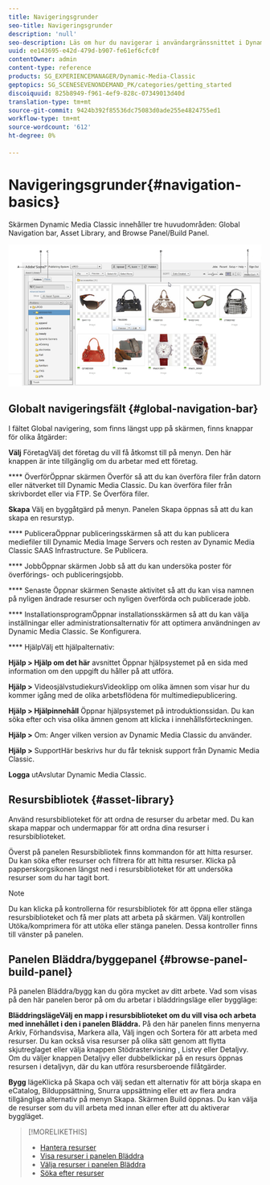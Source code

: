 ```yaml
---
title: Navigeringsgrunder
seo-title: Navigeringsgrunder
description: 'null'
seo-description: Läs om hur du navigerar i användargränssnittet i Dynamic Media Classic.
uuid: ee143695-e42d-479d-b907-fe61ef6cfc0f
contentOwner: admin
content-type: reference
products: SG_EXPERIENCEMANAGER/Dynamic-Media-Classic
geptopics: SG_SCENESEVENONDEMAND_PK/categories/getting_started
discoiquuid: 825b8949-f961-4ef9-828c-07349013d40d
translation-type: tm+mt
source-git-commit: 9424b392f85536dc75083d0ade255e4824755ed1
workflow-type: tm+mt
source-wordcount: '612'
ht-degree: 0%

---
```



# Navigeringsgrunder{#navigation-basics}

Skärmen Dynamic Media Classic innehåller tre huvudområden: Global Navigation bar, Asset Library, and Browse Panel/Build Panel.

![Navigeringsgrunder](/help/assets/gs_navigation_basics_popup_popup.png)

## Globalt navigeringsfält {#global-navigation-bar}

I fältet Global navigering, som finns längst upp på skärmen, finns knappar för olika åtgärder:

**Välj** FöretagVälj det företag du vill få åtkomst till på menyn. Den här knappen är inte tillgänglig om du arbetar med ett företag.

**** ÖverförÖppnar skärmen Överför så att du kan överföra filer från datorn eller nätverket till Dynamic Media Classic. Du kan överföra filer från skrivbordet eller via FTP. Se Överföra filer.

**Skapa** Välj en byggåtgärd på menyn. Panelen Skapa öppnas så att du kan skapa en resurstyp.

**** PubliceraÖppnar publiceringsskärmen så att du kan publicera mediefiler till Dynamic Media Image Servers och resten av Dynamic Media Classic SAAS Infrastructure. Se Publicera.

**** JobbÖppnar skärmen Jobb så att du kan undersöka poster för överförings- och publiceringsjobb.

**** Senaste Öppnar skärmen Senaste aktivitet så att du kan visa namnen på nyligen ändrade resurser och nyligen överförda och publicerade jobb.

**** InstallationsprogramÖppnar installationsskärmen så att du kan välja inställningar eller administrationsalternativ för att optimera användningen av Dynamic Media Classic. Se Konfigurera.

**** HjälpVälj ett hjälpalternativ:

**Hjälp > Hjälp om det här** avsnittet Öppnar hjälpsystemet på en sida med information om den uppgift du håller på att utföra.

**Hjälp >** VideosjälvstudiekursVideoklipp om olika ämnen som visar hur du kommer igång med de olika arbetsflödena för multimediepublicering.

**Hjälp > Hjälpinnehåll** Öppnar hjälpsystemet på introduktionssidan. Du kan söka efter och visa olika ämnen genom att klicka i innehållsförteckningen.

**Hjälp >** Om: Anger vilken version av Dynamic Media Classic du använder.

**Hjälp >** SupportHär beskrivs hur du får teknisk support från Dynamic Media Classic.

**Logga** utAvslutar Dynamic Media Classic.

## Resursbibliotek {#asset-library}

Använd resursbiblioteket för att ordna de resurser du arbetar med. Du kan skapa mappar och undermappar för att ordna dina resurser i resursbiblioteket.

Överst på panelen Resursbibliotek finns kommandon för att hitta resurser. Du kan söka efter resurser och filtrera för att hitta resurser. Klicka på papperskorgsikonen längst ned i resursbiblioteket för att undersöka resurser som du har tagit bort.

>[!NOTE]
>
>Du kan klicka på kontrollerna för resursbibliotek för att öppna eller stänga resursbiblioteket och få mer plats att arbeta på skärmen. Välj kontrollen Utöka/komprimera för att utöka eller stänga panelen. Dessa kontroller finns till vänster på panelen.

## Panelen Bläddra/byggepanel {#browse-panel-build-panel}

På panelen Bläddra/bygg kan du göra mycket av ditt arbete. Vad som visas på den här panelen beror på om du arbetar i bläddringsläge eller byggläge:

**BläddringslägeVälj en mapp i resursbiblioteket om du vill visa och arbeta med innehållet i den i panelen Bläddra.** På den här panelen finns menyerna Arkiv, Förhandsvisa, Markera alla, Välj ingen och Sortera för att arbeta med resurser. Du kan också visa resurser på olika sätt genom att flytta skjutreglaget eller välja knappen Stödrastervisning , Listvy eller Detaljvy. Om du väljer knappen Detaljvy eller dubbelklickar på en resurs öppnas resursen i detaljvyn, där du kan utföra resursberoende filåtgärder.

**Bygg** lägeKlicka på Skapa och välj sedan ett alternativ för att börja skapa en eCatalog, Bilduppsättning, Snurra uppsättning eller ett av flera andra tillgängliga alternativ på menyn Skapa. Skärmen Build öppnas. Du kan välja de resurser som du vill arbeta med innan eller efter att du aktiverar byggläget.

>[!MORELIKETHIS]
>
>* [Hantera resurser](about-managing-assets.md)
>* [Visa resurser i panelen Bläddra](viewing-assets-browse-panel.md#viewing_assets_in_the_browse_panel)
>* [Välja resurser i panelen Bläddra](selecting-assets-browse-panel.md#selecting_assets_in_the_browse_panel)
>* [Söka efter resurser](searching-assets.md#searching_assets)

